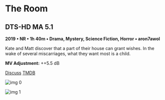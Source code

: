 # The Room

## DTS-HD MA 5.1

**2019 • NR • 1h 40m • Drama, Mystery, Science Fiction, Horror • aron7awol**

Kate and Matt discover that a part of their house can grant wishes. In the wake of several miscarriages, what they want most is a child.

**MV Adjustment:** ++5.5 dB

[Discuss](https://www.avsforum.com/threads/bass-eq-for-filtered-movies.2995212/post-59384072)  [TMDB](582913)

![img 0](https://i.imgur.com/05G34EP.jpg)

![img 1](https://i.imgur.com/GNNcggk.png)

